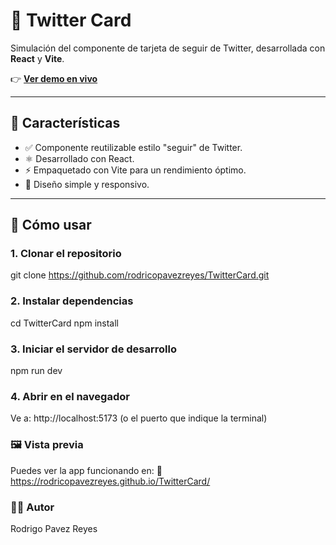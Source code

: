 # 📇 Twitter Card

Simulación del componente de tarjeta de seguir de Twitter, desarrollada con **React** y **Vite**.

👉 **[Ver demo en vivo](https://rodripopavezreyes.github.io/TwitterCard/)**

---

## 🧩 Características

- ✅ Componente reutilizable estilo "seguir" de Twitter.
- ⚛️ Desarrollado con React.
- ⚡ Empaquetado con Vite para un rendimiento óptimo.
- 📱 Diseño simple y responsivo.

---

## 🚀 Cómo usar

### 1. Clonar el repositorio

git clone https://github.com/rodricopavezreyes/TwitterCard.git


### 2. Instalar dependencias

cd TwitterCard
npm install

### 3. Iniciar el servidor de desarrollo

npm run dev

### 4. Abrir en el navegador

Ve a: http://localhost:5173
(o el puerto que indique la terminal)

### 🖼️ Vista previa
Puedes ver la app funcionando en:
📍 https://rodricopavezreyes.github.io/TwitterCard/

### 👨‍💻 Autor
Rodrigo Pavez Reyes


